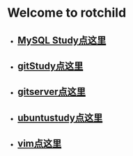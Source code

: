 # Welcome to rotchild

 * ## [MySQL Study点这里](./DATABASE_MySQL.md)<br/>
 * ## [gitStudy点这里](./gitstudy.md)<br/>
 * ## [gitserver点这里](./gitserver.md)<br/>
 * ## [ubuntustudy点这里](./ubuntustudy.md)<br/>
 * ## [vim点这里](./vim.md)<br/>
